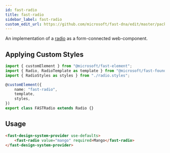 ```yaml
---
id: fast-radio
title: fast-radio
sidebar_label: fast-radio
custom_edit_url: https://github.com/microsoft/fast-dna/edit/master/packages/web-components/fast-foundation/src/radio/README.md
---
```


An implementation of a [radio](https://developer.mozilla.org/en-US/docs/Web/HTML/Element/input/radio) as a form-connected web-component.

## Applying Custom Styles

```ts
import { customElement } from "@microsoft/fast-element";
import { Radio, RadioTemplate as template } from "@microsoft/fast-foundation";
import { RadioStyles as styles } from "./radio.styles";

@customElement({
    name: "fast-radio",
    template,
    styles,
})
export class FASTRadio extends Radio {}
```

## Usage

```html live
<fast-design-system-provider use-defaults>
    <fast-radio value="mango" required>Mango</fast-radio>
</fast-design-system-provider>
 ```